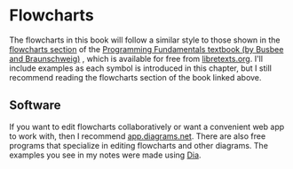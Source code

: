 # Flowcharts

The flowcharts in this book will follow a similar style to those shown in the
[flowcharts section](
https://eng.libretexts.org/Bookshelves/Computer_Science/Programming_and_Computation_Fundamentals/Programming_Fundamentals_(Busbee_and_Braunschweig)/01%3A_Introduction_to_Programming/1.05%3A_Flowcharts)
of the [Programming Fundamentals textbook (by Busbee and Braunschweig)](
https://eng.libretexts.org/Bookshelves/Computer_Science/Programming_and_Computation_Fundamentals/Programming_Fundamentals_(Busbee_and_Braunschweig))
, which is available for free from [libretexts.org](https://libretexts.org/).
I'll include examples as each symbol is introduced in this chapter, but I still
recommend reading the flowcharts section of the book linked above.

## Software

If you want to edit flowcharts collaboratively or want a convenient web app to
work with, then I recommend [app.diagrams.net](https://app.diagrams.net/). There
are also free programs that specialize in editing flowcharts and other diagrams.
The examples you see in my notes were made using [Dia](
https://gitlab.gnome.org/GNOME/dia).
